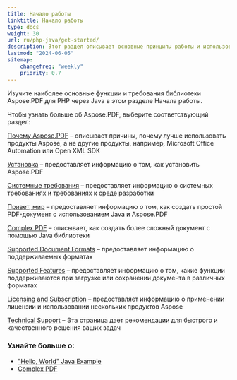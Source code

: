 ```yaml
---
title: Начало работы
linktitle: Начало работы
type: docs
weight: 30
url: ru/php-java/get-started/
description: Этот раздел описывает основные принципы работы и использования API. Также демонстрирует простые и сложные примеры создания PDF-документа
lastmod: "2024-06-05"
sitemap: 
    changefreq: "weekly"
    priority: 0.7
---
```


Изучите наиболее основные функции и требования библиотеки Aspose.PDF для PHP через Java в этом разделе Начала работы.

Чтобы узнать больше об Aspose.PDF, выберите соответствующий раздел:

[Почему Aspose.PDF](/pdf/php-java/why-aspose-pdf/) – описывает причины, почему лучше использовать продукты Aspose, а не другие продукты, например, Microsoft Office Automation или Open XML SDK

[Установка](/pdf/php-java/installation/) – предоставляет информацию о том, как установить Aspose.PDF

[Системные требования](/pdf/php-java/system-requirements/) – предоставляет информацию о системных требованиях и требованиях к среде разработки

[Привет, мир](/pdf/php-java/hello-world-example/) – предоставляет информацию о том, как создать простой PDF-документ с использованием Java и Aspose.PDF

[Complex PDF](/pdf/php-java/complex-pdf-example/) – описывает, как создать более сложный документ с помощью Java библиотеки

[Supported Document Formats](/pdf/php-java/supported-file-formats/) – предоставляет информацию о поддерживаемых форматах

[Supported Features](/pdf/php-java/key-features/) – предоставляет информацию о том, какие функции поддерживаются при загрузке или сохранении документа в различных форматах

[Licensing and Subscription](/pdf/php-java/licensing/) – предоставляет информацию о применении лицензии и использовании нескольких продуктов Aspose

[Technical Support](/pdf/php-java/technical-support/) – Эта страница дает рекомендации для быстрого и качественного решения ваших задач

### Узнайте больше о:

- ["Hello, World" Java Example](/pdf/php-java/hello-world-example/)
- [Complex PDF](/pdf/php-java/complex-pdf-example/)